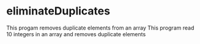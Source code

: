 # eliminateDuplicates
This progam removes duplicate elements from an array
This program read 10 integers in an array and removes duplicate elements 
